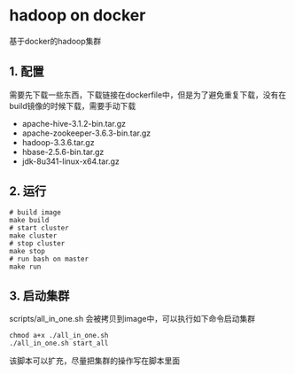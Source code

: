 # hadoop on docker

基于docker的hadoop集群

## 1. 配置

需要先下载一些东西，下载链接在dockerfile中，但是为了避免重复下载，没有在build镜像的时候下载，需要手动下载

- apache-hive-3.1.2-bin.tar.gz
- apache-zookeeper-3.6.3-bin.tar.gz
- hadoop-3.3.6.tar.gz
- hbase-2.5.6-bin.tar.gz
- jdk-8u341-linux-x64.tar.gz

## 2. 运行

```shell
# build image
make build
# start cluster
make cluster
# stop cluster
make stop
# run bash on master
make run
```

## 3. 启动集群

scripts/all_in_one.sh 会被拷贝到image中，可以执行如下命令启动集群

```shell
chmod a+x ./all_in_one.sh
./all_in_one.sh start_all
```

该脚本可以扩充，尽量把集群的操作写在脚本里面

